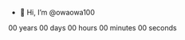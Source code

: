 - 👋 Hi, I’m @owaowa100

<div class="countup" id="countup1">
  <span class="timeel years">00</span>
  <span class="timeel timeRefYears">years</span>
  <span class="timeel days">00</span>
  <span class="timeel timeRefDays">days</span>
  <span class="timeel hours">00</span>
  <span class="timeel timeRefHours">hours</span>
  <span class="timeel minutes">00</span>
  <span class="timeel timeRefMinutes">minutes</span>
  <span class="timeel seconds">00</span>
  <span class="timeel timeRefSeconds">seconds</span>
</div>

